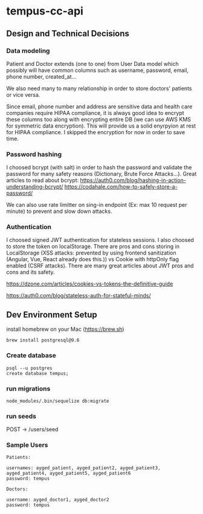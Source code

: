 # tempus-cc-api

## Design and Technical Decisions

### Data modeling
Patient and Doctor extends (one to one) from User Data model
which possibly will have common columns such as username, password, email, phone number, created_at...

We also need many to many relationship in order to store doctors' patients or vice versa.

Since email, phone number and address are sensitive data and health care companies require HIPAA compliance, it is always good idea to encrypt these columns too along with encrypting entire DB (we can use AWS KMS for symmetric data encryption). This will provide us a solid enyrpyion at rest for HIPAA compliance. I skipped the encryption for now in order to save time.


### Password hashing

I choosed bcrypt (with salt) in order to hash the password and validate the password for many safety reasons (Dictionary, Brute Force Attacks...). 
Great articles to read about bcrypt: 
https://auth0.com/blog/hashing-in-action-understanding-bcrypt/ https://codahale.com/how-to-safely-store-a-password/

We can also use rate limitter on sing-in endpoint (Ex: max 10 request per minute) to prevent and slow down attacks.

### Authentication

I choosed signed JWT authentication for stateless sessions. I also choosed to store the token on localStorage. There are pros and cons storing in LocalStorage (XSS attacks: prevented by using frontend sanitization (Angular, Vue, React already does this.)) vs Cookie with httpOnly flag enabled (CSRF attacks). There are many great articles about JWT pros and cons and its safety.  

https://dzone.com/articles/cookies-vs-tokens-the-definitive-guide

https://auth0.com/blog/stateless-auth-for-stateful-minds/


## Dev Environment Setup
install homebrew on your Mac (https://brew.sh)

```
brew install postgresql@9.6
```

### Create database
```
psql --u postgres
create database tempus;
```

### run migrations
```
node_modules/.bin/sequelize db:migrate
```

### run seeds

POST -> /users/seed

### Sample Users
```
Patients:

usernames: ayged_patient, ayged_patient2, ayged_patient3, ayged_patient4, ayged_patient5, ayged_patient6
password: tempus

Doctors:

username: ayged_doctor1, ayged_doctor2
password: tempus
```
